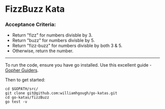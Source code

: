 # FizzBuzz Kata


### Acceptance Criteria:
* Return "fizz" for numbers divisble by 3.
* Return "buzz" for numbers divisble by 5.
* Return "fizz-buzz" for numbers divisble by both 3 & 5.
* Otherwise, return the number.

---

To run the code, ensure you have go installed. Use this excellent guide - [Gopher Guiders](http://gopherguides.com/before-you-come-to-class).

Then to get started:
```
cd $GOPATH/src/
git clone git@github.com:williamhgough/go-katas.git
cd go-katas/fizzBuzz
go test -v
```